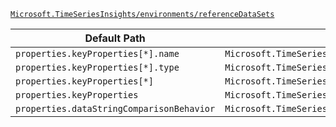 [`Microsoft.TimeSeriesInsights/environments/referenceDataSets`](https://docs.microsoft.com/en-us/azure/templates/microsoft.timeseriesinsights/environments/referencedatasets)

| Default Path | Alias |
|---|---|
| `properties.keyProperties[*].name` | `Microsoft.TimeSeriesInsights/environments/referenceDataSets/keyProperties[*].name` |
| `properties.keyProperties[*].type` | `Microsoft.TimeSeriesInsights/environments/referenceDataSets/keyProperties[*].type` |
| `properties.keyProperties[*]` | `Microsoft.TimeSeriesInsights/environments/referenceDataSets/keyProperties[*]` |
| `properties.keyProperties` | `Microsoft.TimeSeriesInsights/environments/referenceDataSets/keyProperties` |
| `properties.dataStringComparisonBehavior` | `Microsoft.TimeSeriesInsights/environments/referenceDataSets/dataStringComparisonBehavior` |

